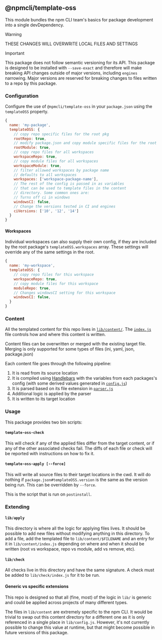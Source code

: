 ## @npmcli/template-oss

This module bundles the npm CLI team's basics for package development into a
single devDependency.

> [!WARNING]  
> THESE CHANGES WILL OVERWRITE LOCAL FILES AND SETTINGS

> [!IMPORTANT]  
> This package does not follow semantic versioning for its API. This package is designed to be installed with `--save-exact` and therefore will make breaking API changes outside of major versions, including `engines` narrowing. Major versions are reserved for breaking changes to files written to a repo by this package.

### Configuration

Configure the use of `@npmcli/template-oss` in your `package.json` using the
`templateOSS` property.


```js
{
  name: 'my-package',
  templateOSS: {
    // copy repo specific files for the root pkg
    rootRepo: true,
    // modify package.json and copy module specific files for the root pkg
    rootModule: true,
    // copy repo files for all workspaces
    workspaceRepo: true,
    // copy module files for all workspaces
    workspaceModule: true,
    // filter allowed workspaces by package name
    // defaults to all workspaces
    workspaces: ['workspace-package-name'],
    // The rest of the config is passed in as variables
    // that can be used to template files in the content
    // directory. Some common ones are:
    // Turns off ci in windows
    windowsCI: false,
    // Change the versions tested in CI and engines
    ciVersions: ['10', '12', '14']
  }
}
```

#### Workspaces

Individual workspaces can also supply their own config, if they are included by
the root package's `templateOSS.workspaces` array. These settings will override
any of the same settings in the root.

```js
{
  name: 'my-workspace',
  templateOSS: {
    // copy repo files for this workspace
    workspaceRepo: true,
    // copy module files for this workspace
    moduleRepo: true,
    // Changes windowsCI setting for this workspace
    windowsCI: false,
  }
}
```

### Content

All the templated content for this repo lives in
[`lib/content/`](./lib/content/). The [`index.js`](./lib/content/index.js) file
controls how and where this content is written.

Content files can be overwritten or merged with the existing target file.
Merging is only supported for some types of files (ini, yaml, json, package.json)

Each content file goes through the following pipeline:

1. It is read from its source location
2. It is compiled using [Handlebars](https://handlebarsjs.com/) with the variables from each packages's
   config (with some derived values generated in [`config.js`](./lib/config.js))
3. It is parsed based on its file extension in
   [`parser.js`](./lib/util/parser.js)
4. Additional logic is applied by the parser
5. It is written to its target location

### Usage

This package provides two bin scripts:

#### `template-oss-check`

This will check if any of the applied files differ from the target content,
or if any of the other associated checks fail. The diffs of each file or check
will be reported with instructions on how to fix it.

#### `template-oss-apply [--force]`

This will write all source files to their target locations in the cwd. It will
do nothing if `package.json#templateOSS.version` is the same as the version
being run. This can be overridden by `--force`.

This is the script that is run on `postinstall`.

### Extending

#### `lib/apply`

This directory is where all the logic for applying files lives. It should be
possible to add new files without modifying anything in this directory. To add a
file, add the templated file to `lib/content/$FILENAME` and an entry for it in
`lib/content/index.js` depending on where and when it should be written (root vs
workspace, repo vs module, add vs remove, etc).

#### `lib/check`

All checks live in this directory and have the same signature. A check must be
added to `lib/check/index.js` for it to be run.

#### Generic vs specific extensions

This repo is designed so that all (fine, most) of the logic in `lib/` is generic
and could be applied across projects of many different types.

The files in `lib/content` are extremely specific to the npm CLI. It would be
trivial to swap out this content directory for a different one as it is only
referenced in a single place in `lib/config.js`. However, it's not currently
possible to change this value at runtime, but that might become possible in
future versions of this package.
